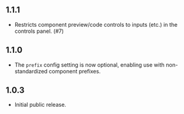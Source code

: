 ## 1.1.1

- Restricts component preview/code controls to inputs (etc.) in the controls
  panel. (#7)

## 1.1.0

- The `prefix` config setting is now optional, enabling use with non-standardized
  component prefixes.

## 1.0.3

- Initial public release.
